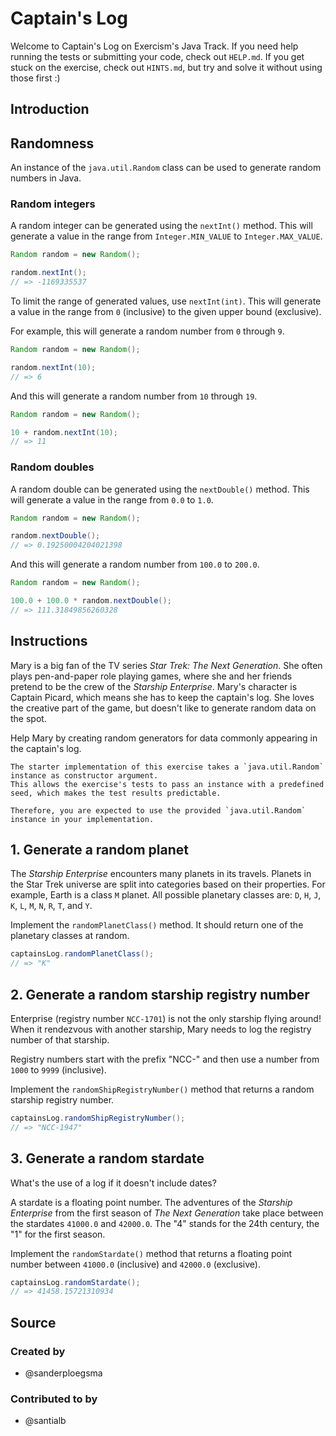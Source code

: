 # Captain's Log

Welcome to Captain's Log on Exercism's Java Track.
If you need help running the tests or submitting your code, check out `HELP.md`.
If you get stuck on the exercise, check out `HINTS.md`, but try and solve it without using those first :)

## Introduction

## Randomness

An instance of the `java.util.Random` class can be used to generate random numbers in Java.

### Random integers

A random integer can be generated using the `nextInt()` method.
This will generate a value in the range from `Integer.MIN_VALUE` to `Integer.MAX_VALUE`.

```java
Random random = new Random();

random.nextInt();
// => -1169335537
```

To limit the range of generated values, use `nextInt(int)`.
This will generate a value in the range from `0` (inclusive) to the given upper bound (exclusive).

For example, this will generate a random number from `0` through `9`.

```java
Random random = new Random();

random.nextInt(10);
// => 6
```

And this will generate a random number from `10` through `19`.

```java
Random random = new Random();

10 + random.nextInt(10);
// => 11
```

### Random doubles

A random double can be generated using the `nextDouble()` method.
This will generate a value in the range from `0.0` to `1.0`.

```java
Random random = new Random();

random.nextDouble();
// => 0.19250004204021398
```

And this will generate a random number from `100.0` to `200.0`.

```java
Random random = new Random();

100.0 + 100.0 * random.nextDouble();
// => 111.31849856260328
```

## Instructions

Mary is a big fan of the TV series _Star Trek: The Next Generation_.
She often plays pen-and-paper role playing games, where she and her friends pretend to be the crew of the _Starship Enterprise_.
Mary's character is Captain Picard, which means she has to keep the captain's log.
She loves the creative part of the game, but doesn't like to generate random data on the spot.

Help Mary by creating random generators for data commonly appearing in the captain's log.

~~~~exercism/note
The starter implementation of this exercise takes a `java.util.Random` instance as constructor argument.
This allows the exercise's tests to pass an instance with a predefined seed, which makes the test results predictable.

Therefore, you are expected to use the provided `java.util.Random` instance in your implementation.
~~~~

## 1. Generate a random planet

The _Starship Enterprise_ encounters many planets in its travels.
Planets in the Star Trek universe are split into categories based on their properties.
For example, Earth is a class `M` planet.
All possible planetary classes are: `D`, `H`, `J`, `K`, `L`, `M`, `N`, `R`, `T`, and `Y`.

Implement the `randomPlanetClass()` method.
It should return one of the planetary classes at random.

```java
captainsLog.randomPlanetClass();
// => "K"
```

## 2. Generate a random starship registry number

Enterprise (registry number `NCC-1701`) is not the only starship flying around!
When it rendezvous with another starship, Mary needs to log the registry number of that starship.

Registry numbers start with the prefix "NCC-" and then use a number from `1000` to `9999` (inclusive).

Implement the `randomShipRegistryNumber()` method that returns a random starship registry number.

```java
captainsLog.randomShipRegistryNumber();
// => "NCC-1947"
```

## 3. Generate a random stardate

What's the use of a log if it doesn't include dates?

A stardate is a floating point number.
The adventures of the _Starship Enterprise_ from the first season of _The Next Generation_ take place between the stardates `41000.0` and `42000.0`.
The "4" stands for the 24th century, the "1" for the first season.

Implement the `randomStardate()` method that returns a floating point number between `41000.0` (inclusive) and `42000.0` (exclusive).

```java
captainsLog.randomStardate();
// => 41458.15721310934
```

## Source

### Created by

- @sanderploegsma

### Contributed to by

- @santialb
